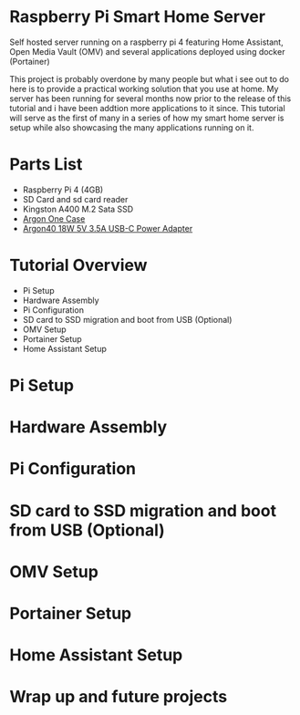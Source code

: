 # Raspberry Pi Smart Home Server
Self hosted server running on a raspberry pi 4 featuring Home Assistant, Open Media Vault (OMV) and several applications deployed using docker (Portainer)

This project is probably overdone by many people but what i see out to do here is to provide a practical working solution that you use at home. My server has been running for several months now prior to the release of this tutorial and i have been addtion more applications to it since. This tutorial will serve as the first of many in a series of how my smart home server is setup while also showcasing the many applications running on it.  

# Parts List
* Raspberry Pi 4 (4GB)
* SD Card and sd card reader
* Kingston A400 M.2 Sata SSD
* <a href="https://my.cytron.io/p-argon1-md2-case-expansion-for-sata-storage"> Argon One Case  </a>
* <a href="https://my.cytron.io/Argon40/p-18w-5v-3p5a-usb-c-power-adapter-uk"> Argon40 18W 5V 3.5A USB-C Power Adapter </a>
  

# Tutorial Overview
* Pi Setup
* Hardware Assembly
* Pi Configuration
* SD card to SSD migration and boot from USB (Optional)
* OMV Setup
* Portainer Setup
* Home Assistant Setup


# Pi Setup

# Hardware Assembly

# Pi Configuration

# SD card to SSD migration and boot from USB (Optional)

# OMV Setup

# Portainer Setup

# Home Assistant Setup

# Wrap up and future projects



